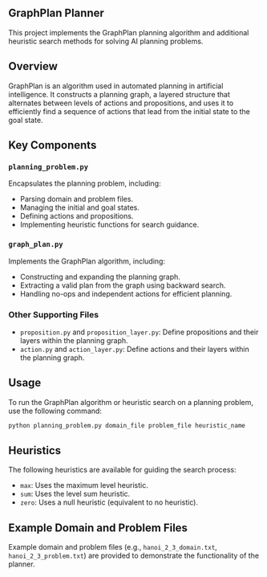 ## GraphPlan Planner

This project implements the GraphPlan planning algorithm and additional heuristic search methods for solving AI planning problems.

## Overview

GraphPlan is an algorithm used in automated planning in artificial intelligence. It constructs a planning graph, a layered structure that alternates between levels of actions and propositions, and uses it to efficiently find a sequence of actions that lead from the initial state to the goal state.

## Key Components

### `planning_problem.py`
Encapsulates the planning problem, including:
- Parsing domain and problem files.
- Managing the initial and goal states.
- Defining actions and propositions.
- Implementing heuristic functions for search guidance.

### `graph_plan.py`
Implements the GraphPlan algorithm, including:
- Constructing and expanding the planning graph.
- Extracting a valid plan from the graph using backward search.
- Handling no-ops and independent actions for efficient planning.

### Other Supporting Files
- `proposition.py` and `proposition_layer.py`: Define propositions and their layers within the planning graph.
- `action.py` and `action_layer.py`: Define actions and their layers within the planning graph.

## Usage

To run the GraphPlan algorithm or heuristic search on a planning problem, use the following command:
```python
python planning_problem.py domain_file problem_file heuristic_name
```


## Heuristics

The following heuristics are available for guiding the search process:
- `max`: Uses the maximum level heuristic.
- `sum`: Uses the level sum heuristic.
- `zero`: Uses a null heuristic (equivalent to no heuristic).

## Example Domain and Problem Files

Example domain and problem files (e.g., `hanoi_2_3_domain.txt`, `hanoi_2_3_problem.txt`) are provided to demonstrate the functionality of the planner.

